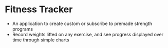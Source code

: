 
# Fitness Tracker
- An application to create custom or subscribe to premade strength programs
- Record weights lifted on any exercise, and see progress displayed over time through simple charts

